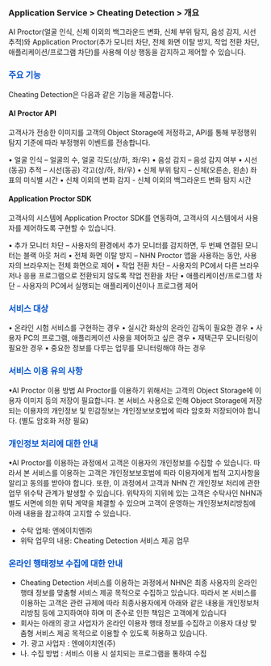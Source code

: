 ### Application Service > Cheating Detection > 개요


AI Proctor(얼굴 인식, 신체 이외의 백그라운드 변화, 신체 부위 탐지, 음성 감지, 시선 추적)와 Application Proctor(추가 모니터 차단, 전체 화면 이탈 방지, 작업 전환 차단, 애플리케이션/프로그램 차단)를 사용해 이상 행동을 감지하고 제어할 수 있습니다.

### <span style="color:#0052cc">주요 기능</span>

Cheating Detection은 다음과 같은 기능을 제공합니다.

#### **AI Proctor API**
고객사가 전송한 이미지를 고객의 Object Storage에 저정하고, API를 통해 부정행위 탐지 기준에 따라 부정행위 이벤트를 전송합니다.

• 얼굴 인식 – 얼굴의 수, 얼굴 각도(상/하, 좌/우)
• 음성 감지 – 음성 감지 여부
• 시선(동공) 추적 – 시선(동공) 각고(상/하, 좌/우)
• 신체 부위 탐지 – 신체(오른손, 왼손) 좌표의 미식별 시간
• 신체 이외의 변화 감지 - 신체 이외의 백그라운드 변화 탐지 시간

#### **Application Proctor SDK**
고객사의 시스템에 Application Proctor SDK를 연동하여, 고객사의 시스템에서 사용자를 제어하도록 구현할 수 있습니다.

• 추가 모니터 차단 – 사용자의 환경에서 추가 모니터를 감지하면, 두 번째 연결된 모니터는 블랙 아웃 처리
• 전체 화면 이탈 방지 – NHN Proctor 앱을 사용하는 동안, 사용자의 브라우저는 전체 화면으로 제어
• 작업 전환 차단 – 사용자의 PC에서 다른 브라우저나 응용 프로그램으로 전환되지 않도록 작업 전환을 차단
• 애플리케이션/프로그램 차단 – 사용자의 PC에서 실행되는 애플리케이션이나 프로그램 제어

### <span style="color:#0052cc">서비스 대상</span>

• 온라인 시험 서비스를 구현하는 경우
• 실시간 화상의 온라인 감독이 필요한 경우
• 사용자 PC의 프로그램, 애플리케이션 사용을 제어하고 싶은 경우
• 재택근무 모니터링이 필요한 경우
• 중요한 정보를 다루는 업무를 모니터링해야 하는 경우

### <span style="color:#0052cc">서비스 이용 유의 사항</span>

•AI Proctor 이용 방법
AI Proctor를 이용하기 위해서는 고객의 Object Storage에 이용자 이미지 등의 저장이 필요합니다.
본 서비스 사용으로 인해 Object Storage에 저장되는 이용자의 개인정보 및 민감정보는 개인정보보호법에 따라 암호화 저장되어야 합니다.
(별도 암호화 저장 필요)

### <span style="color:#0052cc">개인정보 처리에 대한 안내</span>

•AI Proctor를 이용하는 과정에서 고객은 이용자의 개인정보를 수집할 수 있습니다. 따라서 본 서비스를 이용하는 고객은 개인정보보호법에 따라 이용자에게 법적 고지사항을 알리고 동의를 받아야 합니다.
또한, 이 과정에서 고객과 NHN 간 개인정보 처리에 관한 업무 위수탁 관계가 발생할 수 있습니다. 위탁자의 지위에 있는 고객은 수탁사인 NHN과 별도 서면에 의한 위탁 계약을 체결할 수 있으며 고객이 운영하는 개인정보처리방침에 아래 내용을 참고하여 고지할 수 있습니다.

* 수탁 업체: 엔에이치엔㈜
* 위탁 업무의 내용: Cheating Detection 서비스 제공 업무


### <span style="color:#0052cc">온라인 행태정보 수집에 대한 안내</span>

*	Cheating Detection 서비스를 이용하는 과정에서 NHN은 최종 사용자의 온라인 행태 정보를 맞춤형 서비스 제공 목적으로 수집하고 있습니다. 따라서 본 서비스를 이용하는 고객은 관련 규제에 따라 최종사용자에게 아래와 같은 내용을 개인정보처리방침 등에 고지하여야 하며 미 준수로 인한 책임은 고객에게 있습니다
*	회사는 아래의 광고 사업자가 온라인 이용자 행태 정보를 수집하고 이용자 대상 맞춤형 서비스 제공 목적으로 이용할 수 있도록 허용하고 있습니다.
  *	가. 광고 사업자 : 엔에이치엔(주)
  *	나. 수집 방법 : 서비스 이용 시 설치되는 프로그램을 통하여 수집
